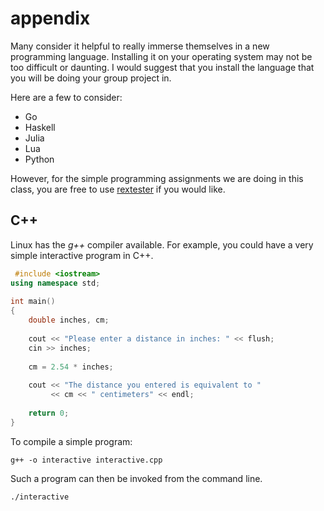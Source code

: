 # appendix
Many consider it helpful to really immerse themselves in a new programming language. Installing it on your operating system may not be too difficult or daunting. I would suggest that you install the language that you will be doing your group project in.

Here are a few to consider:

 * Go
 * Haskell
 * Julia
 * Lua
 * Python
 
However, for the simple programming assignments we are doing in this class, you are free to use [rextester](rextester.com) if you would like. 


## C++
Linux has the *g++* compiler available. 
For example, you could have a very simple interactive program in C++.

```C++
 #include <iostream>
using namespace std;
 
int main()
{
    double inches, cm;
 
    cout << "Please enter a distance in inches: " << flush;
    cin >> inches;
 
    cm = 2.54 * inches;
    
    cout << "The distance you entered is equivalent to " 
         << cm << " centimeters" << endl;
 
    return 0;
} 

```

To compile a simple program: 

```
g++ -o interactive interactive.cpp 
```

Such a program can then be invoked from the command line.

```./interactive```
